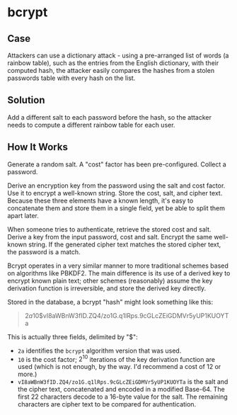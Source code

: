 # bcrypt

## Case

Attackers can use a dictionary attack - using a pre-arranged list of words (a rainbow table), such as the entries from the English dictionary, with their computed hash, the attacker easily compares the hashes from a stolen passwords table with every hash on the list.

## Solution

Add a different salt to each password before the hash, so the attacker needs to compute a different rainbow table for each user.

## How It Works

Generate a random salt. A "cost" factor has been pre-configured. Collect a password.

Derive an encryption key from the password using the salt and cost factor. Use it to encrypt a well-known string. Store the cost, salt, and cipher text. Because these three elements have a known length, it's easy to concatenate them and store them in a single field, yet be able to split them apart later.

When someone tries to authenticate, retrieve the stored cost and salt. Derive a key from the input password, cost and salt. Encrypt the same well-known string. If the generated cipher text matches the stored cipher text, the password is a match.

Bcrypt operates in a very similar manner to more traditional schemes based on algorithms like PBKDF2. The main difference is its use of a derived key to encrypt known plain text; other schemes (reasonably) assume the key derivation function is irreversible, and store the derived key directly.

Stored in the database, a bcrypt "hash" might look something like this:

> $2a$10$vI8aWBnW3fID.ZQ4/zo1G.q1lRps.9cGLcZEiGDMVr5yUP1KUOYTa

This is actually three fields, delimited by "$":

- `2a` identifies the `bcrypt` algorithm version that was used.
- `10` is the cost factor; $2^{10}$ iterations of the key derivation function are used (which is not enough, by the way. I'd recommend a cost of 12 or more.)
- `vI8aWBnW3fID.ZQ4/zo1G.q1lRps.9cGLcZEiGDMVr5yUP1KUOYTa` is the salt and the cipher text, concatenated and encoded in a modified Base-64. The first 22 characters decode to a 16-byte value for the salt. The remaining characters are cipher text to be compared for authentication.

